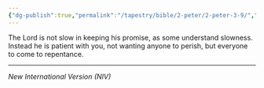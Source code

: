 ```yaml
---
{"dg-publish":true,"permalink":"/tapestry/bible/2-peter/2-peter-3-9/","title":"2 Peter 3:9","hide":true,"tags":["bible-verse","bible-verse"],"dgHomeLink":true,"dgShowLocalGraph":true,"dgEnableSearch":true}
---
```



The Lord is not slow in keeping his promise, as some understand slowness. Instead he is patient with you, not wanting anyone to perish, but everyone to come to repentance.

---
*New International Version (NIV)*